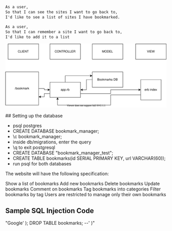 ```
As a user,
So that I can see the sites I want to go back to,
I'd like to see a list of sites I have bookmarked.
```
```
As a user,
So that I can remember a site I want to go back to,
I'd like to add it to a list
```


![Installation](user_story_1.drawio.svg)


## Setting up the database
- psql postgres
- CREATE DATABASE bookmark_manager;
- \c bookmark_manager;
- inside db/migrations, enter the query
- \q to exit postgresql
- CREATE DATABASE "bookmark_manager_test";
- CREATE TABLE bookmarks(id SERIAL PRIMARY KEY, url VARCHAR(60));
- run psql for both databases


The website will have the following specification:

Show a list of bookmarks
Add new bookmarks
Delete bookmarks
Update bookmarks
Comment on bookmarks
Tag bookmarks into categories
Filter bookmarks by tag
Users are restricted to manage only their own bookmarks

## Sample SQL Injection Code
"Google' ); DROP TABLE bookmarks; --' )"
